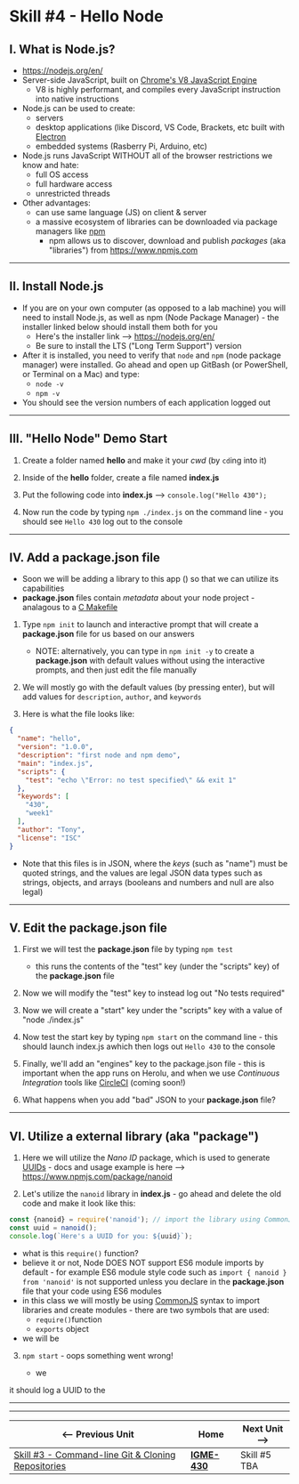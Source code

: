 # Skill #4 - Hello Node


## I. What is Node.js?
  
- https://nodejs.org/en/
- Server-side JavaScript, built on [Chrome's V8 JavaScript Engine](https://v8.dev/)
  - V8 is highly performant, and compiles every JavaScript instruction into native instructions
- Node.js can be used to create:
  - servers
  - desktop applications (like Discord, VS Code, Brackets, etc built with [Electron](https://www.electronjs.org/)
  - embedded systems (Rasberry Pi, Arduino, etc)
- Node.js runs JavaScript WITHOUT all of the browser restrictions we know and hate:
  - full OS access
  - full hardware access
  - unrestricted threads
- Other advantages:
  - can use same language (JS) on client & server
  - a massive ecosystem of libraries can be downloaded via package managers like [npm](https://www.npmjs.com/)
    - npm allows us to discover, download and publish *packages* (aka "libraries") from https://www.npmjs.com
  
<hr>

## II. Install Node.js
- If you are on your own computer (as opposed to a lab machine) you will need to install Node.js, as well as npm (Node Package Manager) - the installer linked below should install them both for you
  - Here's the installer link --> https://nodejs.org/en/
  - Be sure to install the LTS ("Long Term Support") version
- After it is installed, you need to verify that `node` and `npm` (node package manager) were installed. Go ahead and open up GitBash (or PowerShell, or Terminal on a Mac) and type:
  - `node -v`
  - `npm -v`
- You should see the version numbers of each application logged out

<hr>

## III. "Hello Node" Demo Start

1) Create a folder named **hello** and make it your *cwd* (by `cd`ing into it)

2) Inside of the **hello** folder, create a file named **index.js**

3) Put the following code into **index.js** --> `console.log("Hello 430");`

4) Now run the code by typing `npm ./index.js` on the command line - you should see `Hello 430` log out to the console

<hr>

## IV. Add a package.json file

- Soon we will be adding a library to this app () so that we can utilize its capabilities
- **package.json** files contain *metadata* about your node project - analagous to a [C Makefile](https://en.wikipedia.org/wiki/Makefile)

1) Type `npm init` to launch and interactive prompt that will create a **package.json** file for us based on our answers

    - NOTE: alternatively, you can type in `npm init -y` to create a **package.json** with default values without using the interactive prompts, and then just edit the file manually

2) We will mostly go with the default values (by pressing enter), but will add values for `description`, `author`, and `keywords`

3) Here is what the file looks like:

```json
{
  "name": "hello",
  "version": "1.0.0",
  "description": "first node and npm demo",
  "main": "index.js",
  "scripts": {
    "test": "echo \"Error: no test specified\" && exit 1"
  },
  "keywords": [
    "430",
    "week1"
  ],
  "author": "Tony",
  "license": "ISC"
}
```

- Note that this files is in JSON, where the *keys* (such as "name") must be quoted strings, and the values are legal JSON data types such as strings, objects, and arrays (booleans and numbers and null are also legal)

<hr>

## V. Edit the package.json file

1) First we will test the **package.json** file by typing `npm test`

    - this runs the contents of the "test" key (under the "scripts" key) of the **package.json** file
    
2) Now we will modify the "test" key to instead log out "No tests required"

3) Now we will create a "start" key under the "scripts" key with a value of "node ./index.js"

4) Now test the start key by typing `npm start` on the command line - this should launch index.js awhich then logs out `Hello 430` to the console

5) Finally, we'll add an "engines" key to the package.json file - this is important when the app runs on Herolu, and when we use *Continuous Integration* tools like [CircleCI](https://circleci.com/enterprise-trial-install) (coming soon!)

6) What happens when you add "bad" JSON to your **package.json** file?

<hr>

## VI. Utilize a external library (aka "package")

1) Here we will utilize the *Nano ID* package, which is used to generate [UUIDs](https://en.wikipedia.org/wiki/Universally_unique_identifier) - docs and usage example is here --> https://www.npmjs.com/package/nanoid

2) Let's utilize the `nanoid` library in **index.js** - go ahead and delete the old code and make it look like this:

```js
const {nanoid} = require('nanoid'); // import the library using CommonJS syntax
const uuid = nanoid();
console.log(`Here's a UUID for you: ${uuid}`);
```

- what is this `require()` function?
- believe it or not, Node DOES NOT support ES6 module imports by default - for example ES6 module style code such as `import { nanoid } from 'nanoid'` is not supported unless you declare in the **package.json** file that your code using ES6 modules
- in this class we will mostly be using [CommonJS](https://nodejs.org/en/knowledge/getting-started/what-is-require/) syntax to import libraries and create modules - there are two symbols that are used:
  - `require()`function
  - `exports` object
- we will be 


3) `npm start` - oops something went wrong!

    - we

it should log a UUID to the 

<hr><hr>

| <-- Previous Unit | Home | Next Unit -->
| --- | --- | --- 
|   [Skill #3 - Command-line Git & Cloning Repositories](3-command-line-git.md) |  [**IGME-430**](../) | Skill #5 TBA
